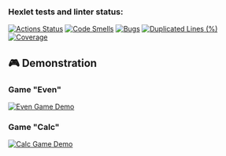 ### Hexlet tests and linter status:
[![Actions Status](https://github.com/vypopov/java-project-61/actions/workflows/hexlet-check.yml/badge.svg)](https://github.com/vypopov/java-project-61/actions)
[![Code Smells](https://sonarcloud.io/api/project_badges/measure?project=vypopov_java-project-61&metric=code_smells)](https://sonarcloud.io/summary/new_code?id=vypopov_java-project-61)
[![Bugs](https://sonarcloud.io/api/project_badges/measure?project=vypopov_java-project-61&metric=bugs)](https://sonarcloud.io/summary/new_code?id=vypopov_java-project-61)
[![Duplicated Lines (%)](https://sonarcloud.io/api/project_badges/measure?project=vypopov_java-project-61&metric=duplicated_lines_density)](https://sonarcloud.io/summary/new_code?id=vypopov_java-project-61)
[![Coverage](https://sonarcloud.io/api/project_badges/measure?project=vypopov_java-project-61&metric=coverage)](https://sonarcloud.io/summary/new_code?id=vypopov_java-project-61)
## 🎮 Demonstration

### Game "Even"
[![Even Game Demo](https://asciinema.org/a/an9xusGjGfkdupU9bzULfdvh3.svg)](https://asciinema.org/a/an9xusGjGfkdupU9bzULfdvh3)

### Game "Calc"
[![Calc Game Demo](https://asciinema.org/a/PEJaPFdXO7jdyL9AgX7uGbDTr.svg)](https://asciinema.org/a/PEJaPFdXO7jdyL9AgX7uGbDTr)
